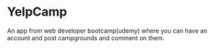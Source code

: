 # YelpCamp
An app from web developer bootcamp(udemy) where you can have an account and post campgrounds and comment on them. 
